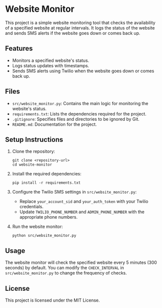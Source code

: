 # Website Monitor

This project is a simple website monitoring tool that checks the availability of a specified website at regular intervals. It logs the status of the website and sends SMS alerts if the website goes down or comes back up.

## Features

- Monitors a specified website's status.
- Logs status updates with timestamps.
- Sends SMS alerts using Twilio when the website goes down or comes back up.

## Files

- `src/website_monitor.py`: Contains the main logic for monitoring the website's status.
- `requirements.txt`: Lists the dependencies required for the project.
- `.gitignore`: Specifies files and directories to be ignored by Git.
- `README.md`: Documentation for the project.

## Setup Instructions

1. Clone the repository:
   ```
   git clone <repository-url>
   cd website-monitor
   ```

2. Install the required dependencies:
   ```
   pip install -r requirements.txt
   ```

3. Configure the Twilio SMS settings in `src/website_monitor.py`:
   - Replace `your_account_sid` and `your_auth_token` with your Twilio credentials.
   - Update `TWILIO_PHONE_NUMBER` and `ADMIN_PHONE_NUMBER` with the appropriate phone numbers.

4. Run the website monitor:
   ```
   python src/website_monitor.py
   ```

## Usage

The website monitor will check the specified website every 5 minutes (300 seconds) by default. You can modify the `CHECK_INTERVAL` in `src/website_monitor.py` to change the frequency of checks.

## License

This project is licensed under the MIT License.